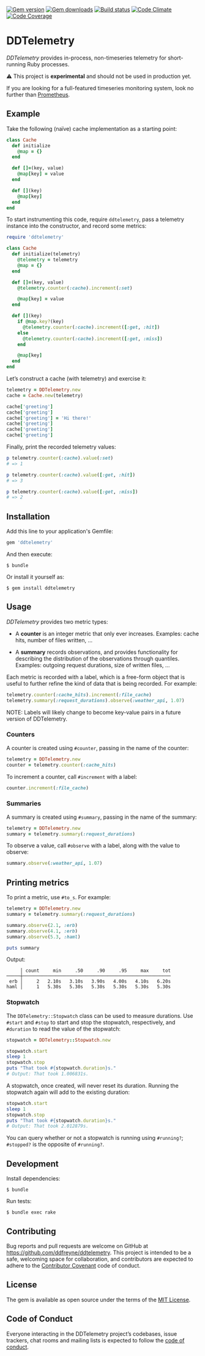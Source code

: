 [![Gem version](https://img.shields.io/gem/v/ddtelemetry.svg)](http://rubygems.org/gems/ddtelemetry)
[![Gem downloads](https://img.shields.io/gem/dt/ddtelemetry.svg)](http://rubygems.org/gems/ddtelemetry)
[![Build status](https://img.shields.io/travis/ddfreyne/ddtelemetry.svg)](https://travis-ci.org/ddfreyne/ddtelemetry)
[![Code Climate](https://img.shields.io/codeclimate/github/ddfreyne/ddtelemetry.svg)](https://codeclimate.com/github/ddfreyne/ddtelemetry)
[![Code Coverage](https://img.shields.io/codecov/c/github/ddfreyne/ddtelemetry.svg)](https://codecov.io/gh/ddfreyne/ddtelemetry)

# DDTelemetry

_DDTelemetry_ provides in-process, non-timeseries telemetry for short-running Ruby processes.

⚠️ This project is **experimental** and should not be used in production yet.

If you are looking for a full-featured timeseries monitoring system, look no further than [Prometheus](https://prometheus.io/).

## Example

Take the following (naïve) cache implementation as a starting point:

```ruby
class Cache
  def initialize
    @map = {}
  end

  def []=(key, value)
    @map[key] = value
  end

  def [](key)
    @map[key]
  end
end
```

To start instrumenting this code, require `ddtelemetry`, pass a telemetry instance into the constructor, and record some metrics:

```ruby
require 'ddtelemetry'

class Cache
  def initialize(telemetry)
    @telemetry = telemetry
    @map = {}
  end

  def []=(key, value)
    @telemetry.counter(:cache).increment(:set)

    @map[key] = value
  end

  def [](key)
    if @map.key?(key)
      @telemetry.counter(:cache).increment([:get, :hit])
    else
      @telemetry.counter(:cache).increment([:get, :miss])
    end

    @map[key]
  end
end
```

Let’s construct a cache (with telemetry) and exercise it:

```ruby
telemetry = DDTelemetry.new
cache = Cache.new(telemetry)

cache['greeting']
cache['greeting']
cache['greeting'] = 'Hi there!'
cache['greeting']
cache['greeting']
cache['greeting']
```

Finally, print the recorded telemetry values:

```ruby
p telemetry.counter(:cache).value(:set)
# => 1

p telemetry.counter(:cache).value([:get, :hit])
# => 3

p telemetry.counter(:cache).value([:get, :miss])
# => 2
```

## Installation

Add this line to your application's Gemfile:

```ruby
gem 'ddtelemetry'
```

And then execute:

    $ bundle

Or install it yourself as:

    $ gem install ddtelemetry

## Usage

_DDTelemetry_ provides two metric types:

* A **counter** is an integer metric that only ever increases. Examples: cache hits, number of files written, …

* A **summary** records observations, and provides functionality for describing the distribution of the observations through quantiles. Examples: outgoing request durations, size of written files, …

Each metric is recorded with a label, which is a free-form object that is useful to further refine the kind of data that is being recorded. For example:

```ruby
telemetry.counter(:cache_hits).increment(:file_cache)
telemetry.summary(:request_durations).observe(:weather_api, 1.07)
```

NOTE: Labels will likely change to become key-value pairs in a future version of DDTelemetry.

### Counters

A counter is created using `#counter`, passing in the name of the counter:

```ruby
telemetry = DDTelemetry.new
counter = telemetry.counter(:cache_hits)
```

To increment a counter, call `#increment` with a label:

```ruby
counter.increment(:file_cache)
```

### Summaries

A summary is created using `#summary`, passing in the name of the summary:

```ruby
telemetry = DDTelemetry.new
summary = telemetry.summary(:request_durations)
```

To observe a value, call `#observe` with a label, along with the value to observe:

```ruby
summary.observe(:weather_api, 1.07)
```

## Printing metrics

To print a metric, use `#to_s`. For example:

```ruby
telemetry = DDTelemetry.new
summary = telemetry.summary(:request_durations)

summary.observe(2.1, :erb)
summary.observe(4.1, :erb)
summary.observe(5.3, :haml)

puts summary
```

Output:

```
     │ count     min     .50     .90     .95     max     tot
─────┼──────────────────────────────────────────────────────
 erb │     2   2.10s   3.10s   3.90s   4.00s   4.10s   6.20s
haml │     1   5.30s   5.30s   5.30s   5.30s   5.30s   5.30s
```

### Stopwatch

The `DDTelemetry::Stopwatch` class can be used to measure durations. Use `#start` and `#stop` to start and stop the stopwatch, respectively, and `#duration` to read the value of the stopwatch:

```ruby
stopwatch = DDTelemetry::Stopwatch.new

stopwatch.start
sleep 1
stopwatch.stop
puts "That took #{stopwatch.duration}s."
# Output: That took 1.006831s.
```

A stopwatch, once created, will never reset its duration. Running the stopwatch again will add to the existing duration:

```ruby
stopwatch.start
sleep 1
stopwatch.stop
puts "That took #{stopwatch.duration}s."
# Output: That took 2.012879s.
```

You can query whether or not a stopwatch is running using `#running?`; `#stopped?` is the opposite of `#running?`.

## Development

Install dependencies:

    $ bundle

Run tests:

    $ bundle exec rake

## Contributing

Bug reports and pull requests are welcome on GitHub at https://github.com/ddfreyne/ddtelemetry. This project is intended to be a safe, welcoming space for collaboration, and contributors are expected to adhere to the [Contributor Covenant](http://contributor-covenant.org) code of conduct.

## License

The gem is available as open source under the terms of the [MIT License](http://opensource.org/licenses/MIT).

## Code of Conduct

Everyone interacting in the DDTelemetry project’s codebases, issue trackers, chat rooms and mailing lists is expected to follow the [code of conduct](https://github.com/ddfreyne/ddtelemetry/blob/master/CODE_OF_CONDUCT.md).
